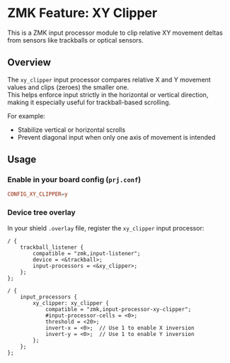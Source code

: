 # ZMK Feature: XY Clipper

This is a ZMK input processor module to clip relative XY movement deltas from sensors like trackballs or optical sensors.

## Overview

The `xy_clipper` input processor compares relative X and Y movement values and clips (zeroes) the smaller one.  
This helps enforce input strictly in the horizontal or vertical direction, making it especially useful for trackball-based scrolling.

For example:
- Stabilize vertical or horizontal scrolls
- Prevent diagonal input when only one axis of movement is intended

## Usage

### Enable in your board config (`prj.conf`)

```conf
CONFIG_XY_CLIPPER=y
```

### Device tree overlay

In your shield `.overlay` file, register the `xy_clipper` input processor:

```dts
/ {
    trackball_listener {
        compatible = "zmk,input-listener";
        device = <&trackball>;
        input-processors = <&xy_clipper>;
    };
};

/ {
    input_processors {
        xy_clipper: xy_clipper {
            compatible = "zmk,input-processor-xy-clipper";
            #input-processor-cells = <0>;
            threshold = <20>;
            invert-x = <0>;  // Use 1 to enable X inversion
            invert-y = <0>;  // Use 1 to enable Y inversion
        };
    };
};
```
